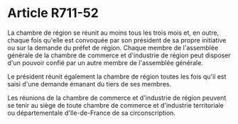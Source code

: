 # Article R711-52

<p>La chambre de région se réunit au moins tous les trois mois et, en outre, chaque fois qu'elle est convoquée par son président de sa propre initiative ou sur la demande du préfet de région. Chaque membre de l'assemblée générale de la chambre de commerce et d'industrie de région peut disposer d'un pouvoir confié par un autre membre de l'assemblée générale.</p><p>Le président réunit également la chambre de région toutes les fois qu'il est saisi d'une demande émanant du tiers de ses membres.</p><p>Les réunions de la chambre de commerce et d'industrie de région peuvent se tenir au siège de toute chambre de commerce et d'industrie territoriale ou départementale d'Ile-de-France de sa circonscription. </p>